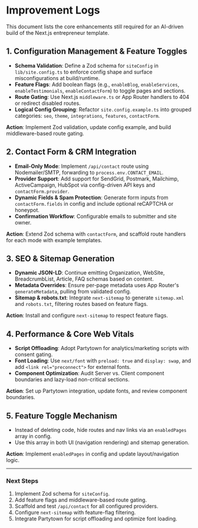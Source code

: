 # Improvement Logs

This document lists the core enhancements still required for an AI-driven build of the Next.js entrepreneur template.

## 1. Configuration Management & Feature Toggles

- **Schema Validation**: Define a Zod schema for `siteConfig` in `lib/site.config.ts` to enforce config shape and surface misconfigurations at build/runtime.
- **Feature Flags**: Add boolean flags (e.g., `enableBlog`, `enableServices`, `enableTestimonials`, `enableContactForm`) to toggle pages and sections.
- **Route Gating**: Use Next.js `middleware.ts` or App Router handlers to 404 or redirect disabled routes.
- **Logical Config Grouping**: Refactor `site.config.example.ts` into grouped categories: `seo`, `theme`, `integrations`, `features`, `contactForm`.

**Action**: Implement Zod validation, update config example, and build middleware-based route gating.

## 2. Contact Form & CRM Integration

- **Email-Only Mode**: Implement `/api/contact` route using Nodemailer/SMTP, forwarding to `process.env.CONTACT_EMAIL`.
- **Provider Support**: Add support for SendGrid, Postmark, Mailchimp, ActiveCampaign, HubSpot via config-driven API keys and `contactForm.provider`.
- **Dynamic Fields & Spam Protection**: Generate form inputs from `contactForm.fields` in config and include optional reCAPTCHA or honeypot.
- **Confirmation Workflow**: Configurable emails to submitter and site owner.

**Action**: Extend Zod schema with `contactForm`, and scaffold route handlers for each mode with example templates.

## 3. SEO & Sitemap Generation

- **Dynamic JSON-LD**: Continue emitting Organization, WebSite, BreadcrumbList, Article, FAQ schemas based on content.
- **Metadata Overrides**: Ensure per-page metadata uses App Router's `generateMetadata`, pulling from validated config.
- **Sitemap & robots.txt**: Integrate `next-sitemap` to generate `sitemap.xml` and `robots.txt`, filtering routes based on feature flags.

**Action**: Install and configure `next-sitemap` to respect feature flags.

## 4. Performance & Core Web Vitals

- **Script Offloading**: Adopt Partytown for analytics/marketing scripts with consent gating.
- **Font Loading**: Use `next/font` with `preload: true` and `display: swap`, and add `<link rel="preconnect">` for external fonts.
- **Component Optimization**: Audit Server vs. Client component boundaries and lazy-load non-critical sections.

**Action**: Set up Partytown integration, update fonts, and review component boundaries.

## 5. Feature Toggle Mechanism

- Instead of deleting code, hide routes and nav links via an `enabledPages` array in config.
- Use this array in both UI (navigation rendering) and sitemap generation.

**Action**: Implement `enabledPages` in config and update layout/navigation logic.

---

### Next Steps

1. Implement Zod schema for `siteConfig`.
2. Add feature flags and middleware-based route gating.
3. Scaffold and test `/api/contact` for all configured providers.
4. Configure `next-sitemap` with feature-flag filtering.
5. Integrate Partytown for script offloading and optimize font loading.
